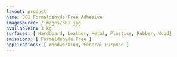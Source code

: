 ```yaml
---
layout: product 
name: 301 Formaldehyde Free Adhesive
imageSource: /images/301.jpg
availableIn: 3 kg
surfaces: [ Hardboard, Leather, Metal, Plastics, Rubber, Wood]
emissions: [ Formaldehyde Free ]
applications: [ Woodworking, General Purpose ]
---
```


